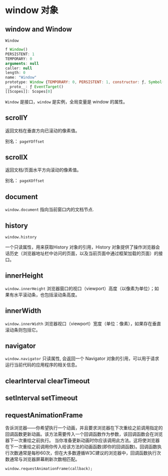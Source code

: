 # window 对象


## window and Window
`Window`
```js
f Window() 
PERSISTENT: 1
TEMPORARY: 0
arguments: null
caller: null
length: 0
name: "Window"
prototype: Window {TEMPORARY: 0, PERSISTENT: 1, constructor: ƒ, Symbol(Symbol.toStringTag): "Window"}
__proto__: ƒ EventTarget()
[[Scopes]]: Scopes[0]
```
`Window` 是接口，`window` 是实例，全局变量是 window 的属性。

## scrollY
返回文档在垂直方向已滚动的像素值。

别名： `pageYOffset`

## scrollX
返回文档/页面水平方向滚动的像素值。

别名： `pageXOffset`

## document
`window.document`
指向当前窗口内的文档节点.

## history
`window.history`

一个只读属性，用来获取History 对象的引用，History 对象提供了操作浏览器会话历史（浏览器地址栏中访问的页面，以及当前页面中通过框架加载的页面）的接口。

## inner​Height
`window.innerHeight`
浏览器窗口的视口（viewport）高度（以像素为单位）；如果有水平滚动条，也包括滚动条高度。

## inner​Width
`window.innerWidth`
浏览器视口（viewport）宽度（单位：像素），如果存在垂直滚动条则包括它。

## navigator
`window.navigator`
只读属性, 会返回一个 Navigator 对象的引用，可以用于请求运行当前代码的应用程序的相关信息。

## clearInterval clearTimeout

## set​Interval set​Timeout

## requestAnimationFrame
告诉浏览器——你希望执行一个动画，并且要求浏览器在下次重绘之前调用指定的回调函数更新动画。该方法需要传入一个回调函数作为参数，该回调函数会在浏览器下一次重绘之前执行。
当你准备更新动画时你应该调用此方法。这将使浏览器在下一次重绘之前调用你传入给该方法的动画函数(即你的回调函数)。回调函数执行次数通常是每秒60次，但在大多数遵循W3C建议的浏览器中，回调函数执行次数通常与浏览器屏幕刷新次数相匹配。

`window.requestAnimationFrame(callback);`